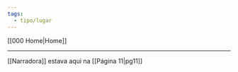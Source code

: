 ```yaml
---
tags:
  - tipo/lugar
---
```

[[000 Home|Home]]
***


[[Narradora]] estava aqui na [[Página 11|pg11]]

